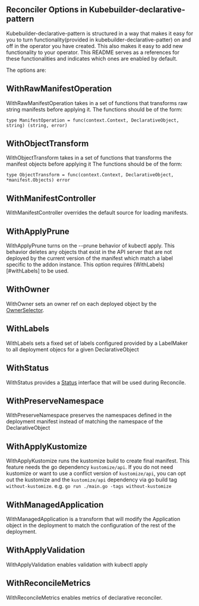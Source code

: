 ## Reconciler Options in Kubebuilder-declarative-pattern

Kubebuilder-declarative-pattern is structured in a way that makes it easy for you to turn functionality(provided in kubebuilder-declarative-patter) on and off in the operator you have created. This also makes it easy to add new functionality to your operator. This README serves as a references for these functionalities and indicates which ones are enabled by default.

The options are:
## WithRawManifestOperation
WithRawManifestOperation takes in a set of functions that transforms raw string manifests before applying it.
The functions should be of the form:
```
type ManifestOperation = func(context.Context, DeclarativeObject, string) (string, error)
```

## WithObjectTransform
WithObjectTransform takes in a set of functions that transforms the manifest objects before applying it
The functions should be of the form:
```
type ObjectTransform = func(context.Context, DeclarativeObject, *manifest.Objects) error
```

## WithManifestController
WithManifestController overrides the default source for loading manifests.

## WithApplyPrune
WithApplyPrune turns on the --prune behavior of kubectl apply. This behavior deletes any objects that exist in the API server that are not deployed by the current version of the manifest which match a label specific to the addon instance.
This option requires (WithLabels)[#withLabels] to be used.

## WithOwner
WithOwner sets an owner ref on each deployed object by the [OwnerSelector].

## WithLabels
WithLabels sets a fixed set of labels configured provided by a LabelMaker to all deployment objecs for a given DeclarativeObject

## WithStatus
WithStatus provides a [Status] interface that will be used during Reconcile.

## WithPreserveNamespace
WithPreserveNamespace preserves the namespaces defined in the deployment manifest
instead of matching the namespace of the DeclarativeObject

## WithApplyKustomize
WithApplyKustomize runs the kustomize build to create final manifest. This feature needs the go dependency `kustomize/api`.
If you do not need kustomize or want to use a conflict version of `kustomize/api`, you can opt out the kustomize and 
the `kustomize/api` dependency via go build tag `without-kustomize`. e.g. `go run ./main.go -tags without-kustomize`

## WithManagedApplication
WithManagedApplication is a transform that will modify the Application object in the deployment to match the configuration of the rest of the deployment.

## WithApplyValidation
WithApplyValidation enables validation with kubectl apply

## WithReconcileMetrics
WithReconcileMetrics enables metrics of declarative reconciler.


[OwnerSelector]: https://github.com/kubernetes-sigs/kubebuilder-declarative-pattern/blob/master/pkg/patterns/declarative/options.go#L74
[Status]: https://github.com/kubernetes-sigs/kubebuilder-declarative-pattern/blob/master/pkg/patterns/declarative/status.go#L26
